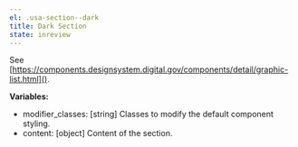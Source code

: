 ```yaml
---
el: .usa-section--dark
title: Dark Section
state: inreview
---
```

See
[https://components.designsystem.digital.gov/components/detail/graphic-list.html]().

__Variables:__
* modifier_classes: [string] Classes to modify the default component styling.
* content: [object] Content of the section.
